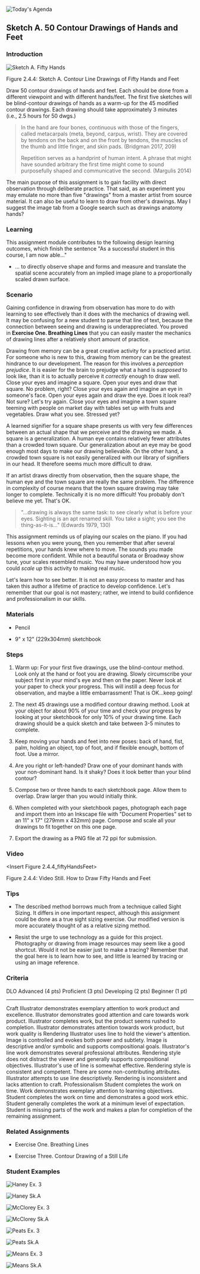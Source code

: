 ![Today's Agenda](images/230125-6.032.png)

## Sketch A. 50 Contour Drawings of Hands and Feet

### Introduction

![Sketch A. Fifty Hands](images/02044fiftyHands.png)

Figure 2.4.4: Sketch A. Contour Line Drawings of Fifty Hands and Feet

Draw 50 contour drawings of hands and feet. Each should be done from a
different viewpoint and with different hands/feet. The first five
sketches will be blind-contour drawings of hands as a warm-up for the 45
modified contour drawings. Each drawing should take approximately 3
minutes (i.e., 2.5 hours for 50 dwgs.)

> In the hand are four bones, continuous with those of the fingers,
> called metacarpals (meta, beyond, carpus, wrist). They are covered by
> tendons on the back and on the front by tendons, the muscles of the
> thumb and little finger, and skin pads. (Bridgman 2017, 209)
>
> Repetition serves as a handprint of human intent. A phrase that might
> have sounded arbitrary the first time might come to sound purposefully
> shaped and communicative the second. (Margulis 2014)

The main purpose of this assignment is to gain facility with direct
observation through deliberate practice. That said, as an experiment you
may emulate no more than five "drawings" from a master artist from
source material. It can also be useful to learn to draw from other's
drawings. May I suggest the image tab from a Google search such as
drawings anatomy hands?

### Learning

This assignment module contributes to the following design learning
outcomes, which finish the sentence "As a successful student in this
course, I am now able..."

-   ... to directly observe shape and forms and measure and translate
    the spatial scene accurately from an implied image plane to a
    proportionally scaled drawn surface.

### Scenario

Gaining confidence in drawing from observation has more to do with
learning to see effectively than it does with the mechanics of drawing
well. It may be confusing for a new student to parse that line of text,
because the connection between seeing and drawing is underappreciated.
You proved in **Exercise One. Breathing Lines** that you can easily
master the mechanics of drawing lines after a relatively short amount of
practice.

Drawing from memory can be a great creative activity for a practiced
artist. For someone who is new to this, drawing from memory can be the
greatest hindrance to our development. The reason for this involves
a *perception prejudice*. It is easier for the brain to prejudge what a
hand is *supposed* to look like, than it is to actually perceive
it *correctly* enough to draw well. Close your eyes and imagine a
square. Open your eyes and draw that square. No problem, right? Close
your eyes again and imagine an eye in someone's face. Open your eyes
again and draw the eye. Does it look real? Not sure? Let's try again.
Close your eyes and imagine a town square teeming with people on market
day with tables set up with fruits and vegetables. Draw what you see.
Stressed yet?

A learned signifier for a square shape presents us with very few
differences between an actual shape that we perceive and the drawing we
made. A square is a generalization. A human eye contains relatively
fewer attributes than a crowded town square. Our generalization about an
eye may be good enough most days to make our drawing believable. On the
other hand, a crowded town square is not easily generalized with our
library of signifiers in our head. It therefore seems much more
difficult to draw.

If an artist draws directly from observation, then the square shape, the
human eye and the town square are really the same problem. The
difference in complexity of course means that the town square drawing
may take longer to complete. Technically it is no more difficult! You
probably don't believe me yet. That's OK.

> "...drawing is always the same task: to see clearly what is before
> your eyes. Sighting is an apt renamed skill. You take a sight;
> you see the thing-as-it-is..." (Edwards 1979, 130)

This assignment reminds us of playing our scales on the piano. If you
had lessons when you were young, then you remember that after several
repetitions, your hands knew where to move. The sounds you made become
more confident. While not a beautiful sonata or Broadway show tune, your
scales resembled music. You may have understood how you could *scale
up* this activity to making real music.

Let's learn how to see better. It is not an easy process to master and
has taken this author a lifetime of practice to develop confidence.
Let's remember that our goal is not mastery; rather, we intend to build
confidence and professionalism in our skills.

### Materials

-   Pencil

-   9\" x 12\" (229x304mm) sketchbook

### Steps

1.  Warm up: For your first five drawings, use the blind-contour method.
    Look only at the hand or foot you are drawing. Slowly circumscribe
    your subject first in your mind's eye and then on the paper. Never
    look at your paper to check your progress. This will instill a deep
    focus for observation, and maybe a little embarrassment! That is
    OK...keep going!

2.  The next 45 drawings use a modified contour drawing method. Look at
    your object for about 90% of your time and check your progress by
    looking at your sketchbook for only 10% of your drawing time. Each
    drawing should be a quick sketch and take between 3-5 minutes to
    complete.

3.  Keep moving your hands and feet into new poses: back of hand, fist,
    palm, holding an object, top of foot, and if flexible enough, bottom
    of foot. Use a mirror.

4.  Are you right or left-handed? Draw one of your dominant hands with
    your non-dominant hand. Is it shaky? Does it look better than your
    blind contour?

5.  Compose two or three hands to each sketchbook page. Allow them to
    overlap. Draw larger than you would initially think.

6.  When completed with your sketchbook pages, photograph each page and
    import them into an Inkscape file with "Document Properties" set to
    an 11\" x 17\" (279mm x 432mm) page. Compose and scale all your
    drawings to fit together on this one page.

7.  Export the drawing as a PNG file at 72 ppi for submission.

### Video

\<Insert Figure 2.4.4_fiftyHandsFeet\>

Figure 2.4.4: Video Still. How to Draw Fifty Hands and Feet

### Tips

-   The described method borrows much from a technique called Sight
    Sizing. It differs in one important respect, although this
    assignment could be done as a true sight sizing exercise. Our
    modified version is more accurately thought of as a relative sizing
    method.

-   Resist the urge to use technology as a guide for this project.
    Photography or drawing from image resources may seem like a good
    shortcut. Would it not be easier just to make a tracing? Remember
    that the goal here is to learn how to see, and little is learned by
    tracing or using an image reference.

### Criteria

  DLO               Advanced (4 pts)                                                                                                                                                                        Proficient (3 pts)                                                                                                                                                     Developing (2 pts)                                                                                                                           Beginner (1 pt)
  ----------------- --------------------------------------------------------------------------------------------------------------------------------------------------------------------------------------- ---------------------------------------------------------------------------------------------------------------------------------------------------------------------- -------------------------------------------------------------------------------------------------------------------------------------------- ---------------------------------------------------------------------------------------------------------
  Craft             Illustrator demonstrates exemplary attention to work product and excellence.                                                                                                            Illustrator demonstrates good attention and care towards work product.                                                                                                 Illustrator completes work, but the product seems rushed to completion.                                                                      Illustrator demonstrates attention towards work product, but work quality is
  Rendering         Illustrator uses line to hold the viewer\'s attention. Image is controlled and evokes both power and subtlety. Image is descriptive and/or symbolic and supports compositional goals.   Illustrator\'s line work demonstrates several professional attributes. Rendering style does not distract the viewer and generally supports compositional objectives.   Illustrator\'s use of line is somewhat effective. Rendering style is consistent and competent. There are some non-contributing attributes.   Illustrator attempts to use line descriptively. Rendering is inconsistent and lacks attention to craft.
  Professionalism   Student completes the work on time. Work demonstrates exemplary attention to learning objectives.                                                                                       Student completes the work on time and demonstrates a good work ethic.                                                                                                 Student generally completes the work at a minimum level of expectation.                                                                      Student is missing parts of the work and makes a plan for completion of the remaining assignment.

### Related Assignments

-   Exercise One. Breathing Lines

-   Exercise Three. Contour Drawing of a Still Life

### Student Examples

![Haney Ex. 3](images/Ex3_SnortumHaneyT.png)

![Haney Sk.A](images/SkA_SnortumHaneyF.png)

![McClorey Ex. 3](images/Ex3_mccloreyG.png)

![McClorey Sk.A](images/SkA_mccloreyG.png)

![Peats Ex. 3](images/Ex3_peatsA.png)

![Peats Sk.A](images/SkA_peatsA.png)

![Means Ex. 3](images/20220204_ContourStillLife_oliviameans.png)

![Means Sk.A](images/20220211_Handsandfeet_oliviameans.png)
